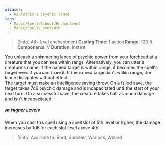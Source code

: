```yaml
---
aliases:
  - Raulothim's psychic lance
tags:
  - Magic/Spell/School/Enchantment
  - Magic/Spell/Level/4th
---
```

>[!info]
>4th-level enchantment
>**Casting Time**: 1 action
>**Range**: 120 ft.
>**Components**: V
>**Duration**: Instant

You unleash a shimmering lance of psychic power from your forehead at a creature that you can see within range. Alternatively, you can utter a creature's name. If the named target is within range, it becomes the spell's target even if you can't see it. If the named target isn't within range, the lance dissipates without effect.<br>
The target must make an Intelligence saving throw. On a failed save, the target takes 7d6 psychic damage and is incapacitated until the start of your next turn. On a successful save, the creature takes half as much damage and isn't incapacitated.
##### At Higher Levels
When you cast this spell using a spell slot of 5th level or higher, the damage increases by 1d6 for each slot level above 4th.<br>
>[!info] Available to:
>Bard, Sorcerer, Warlock, Wizard